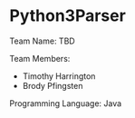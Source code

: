 # Python3Parser

Team Name: TBD

Team Members:
  - Timothy Harrington
  - Brody Pfingsten

Programming Language: Java

